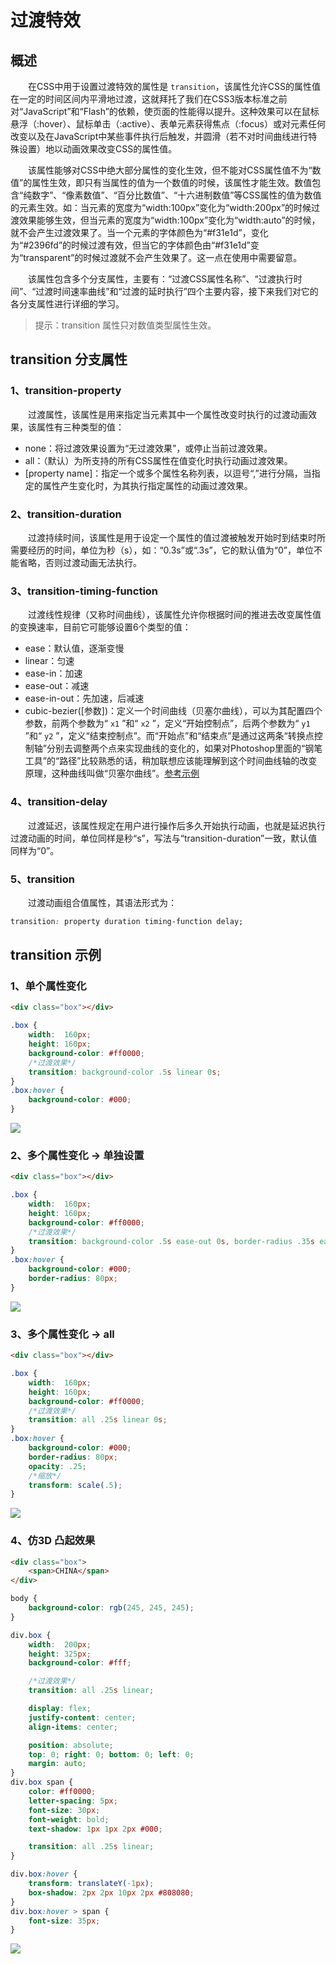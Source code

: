 # 过渡特效

## 概述

  在CSS中用于设置过渡特效的属性是 `transition`，该属性允许CSS的属性值在一定的时间区间内平滑地过渡，这就拜托了我们在CSS3版本标准之前对“JavaScript”和“Flash”的依赖，使页面的性能得以提升。这种效果可以在鼠标悬浮（:hover）、鼠标单击（:active）、表单元素获得焦点（:focus）或对元素任何改变以及在JavaScript中某些事件执行后触发，并圆滑（若不对时间曲线进行特殊设置）地以动画效果改变CSS的属性值。

  该属性能够对CSS中绝大部分属性的变化生效，但不能对CSS属性值不为“数值”的属性生效，即只有当属性的值为一个数值的时候，该属性才能生效。数值包含“纯数字”、“像素数值”、“百分比数值”、“十六进制数值”等CSS属性的值为数值的元素生效。如：当元素的宽度为“width:100px”变化为“width:200px”的时候过渡效果能够生效，但当元素的宽度为“width:100px”变化为“width:auto”的时候，就不会产生过渡效果了。当一个元素的字体颜色为“#f31e1d”，变化为“#2396fd”的时候过渡有效，但当它的字体颜色由“#f31e1d”变为“transparent”的时候过渡就不会产生效果了。这一点在使用中需要留意。

  该属性包含多个分支属性，主要有：“过渡CSS属性名称”、“过渡执行时间”、“过渡时间速率曲线”和“过渡的延时执行”四个主要内容，接下来我们对它的各分支属性进行详细的学习。

> 提示：transition 属性只对数值类型属性生效。

## transition 分支属性

### 1、transition-property

  过渡属性，该属性是用来指定当元素其中一个属性改变时执行的过渡动画效果，该属性有三种类型的值：

- none：将过渡效果设置为“无过渡效果”，或停止当前过渡效果。
- all：（默认）为所支持的所有CSS属性在值变化时执行动画过渡效果。
- [property name]：指定一个或多个属性名称列表，以逗号“,”进行分隔，当指定的属性产生变化时，为其执行指定属性的动画过渡效果。

### 2、transition-duration

  过渡持续时间，该属性是用于设定一个属性的值过渡被触发开始时到结束时所需要经历的时间，单位为秒（s），如：“0.3s”或“.3s”，它的默认值为“0”，单位不能省略，否则过渡动画无法执行。

### 3、transition-timing-function

  过渡线性规律（又称时间曲线），该属性允许你根据时间的推进去改变属性值的变换速率，目前它可能够设置6个类型的值：

- ease：默认值，逐渐变慢
- linear：匀速
- ease-in：加速
- ease-out：减速
- ease-in-out：先加速，后减速
- cubic-bezier([参数])：定义一个时间曲线（贝塞尔曲线），可以为其配置四个参数，前两个参数为“ `x1` ”和“ `x2` ”，定义“开始控制点”，后两个参数为“ `y1` ”和“ `y2` ”，定义“结束控制点”。而“开始点”和“结束点”是通过这两条“转换点控制轴”分别去调整两个点来实现曲线的变化的，如果对Photoshop里面的“钢笔工具”的“路径”比较熟悉的话，稍加联想应该能理解到这个时间曲线轴的改变原理，这种曲线叫做“贝塞尔曲线”。[参考示例](http://yisibl.github.io/cubic-bezier/#0,0,1,1)

### 4、transition-delay

  过渡延迟，该属性规定在用户进行操作后多久开始执行动画，也就是延迟执行过渡动画的时间，单位同样是秒“s”，写法与“transition-duration”一致，默认值同样为“0”。

### 5、transition

  过渡动画组合值属性，其语法形式为：

```css
transition: property duration timing-function delay;
```

## transition 示例

### 1、单个属性变化

```html
<div class="box"></div>
```

```css
.box {
    width:  160px;
    height: 160px;
    background-color: #ff0000;
    /*过渡效果*/
    transition: background-color .5s linear 0s;
}
.box:hover {
    background-color: #000;
}
```

![](../../image/css/IMGS/transition-1.gif)

### 2、多个属性变化 -> 单独设置

```html
<div class="box"></div>
```

```css
.box {
    width:  160px;
    height: 160px;
    background-color: #ff0000;
    /*过渡效果*/
    transition: background-color .5s ease-out 0s, border-radius .35s ease-in 0s;
}
.box:hover {
    background-color: #000;
    border-radius: 80px;
}
```

![](../../image/css/IMGS/transition-2.gif)

### 3、多个属性变化 -> all



```html
<div class="box"></div>
```

```css
.box {
    width:  160px;
    height: 160px;
    background-color: #ff0000;
    /*过渡效果*/
    transition: all .25s linear 0s;
}
.box:hover {
    background-color: #000;
    border-radius: 80px;
    opacity: .25;
    /*缩放*/
    transform: scale(.5);
}
```

![](../../image/css/IMGS/transition-3.gif)

### 4、仿3D 凸起效果



```html
<div class="box">
    <span>CHINA</span>
</div>
```

```css
body {
    background-color: rgb(245, 245, 245);
}

div.box {
    width:  200px;
    height: 325px;
    background-color: #fff;

    /*过渡效果*/
    transition: all .25s linear;

    display: flex;
    justify-content: center;
    align-items: center;

    position: absolute;
    top: 0; right: 0; bottom: 0; left: 0;
    margin: auto;
}
div.box span {
    color: #ff0000;
    letter-spacing: 5px;
    font-size: 30px;
    font-weight: bold;
    text-shadow: 1px 1px 2px #000;

    transition: all .25s linear;
}

div.box:hover {
    transform: translateY(-1px);
    box-shadow: 2px 2px 10px 2px #808080;
}
div.box:hover > span {
    font-size: 35px;
}
```

![](../../image/css/IMGS/transition-4.gif)











